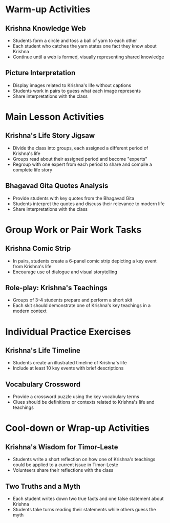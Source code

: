 # Warm-up Activities

## Krishna Knowledge Web
- Students form a circle and toss a ball of yarn to each other
- Each student who catches the yarn states one fact they know about Krishna
- Continue until a web is formed, visually representing shared knowledge

## Picture Interpretation
- Display images related to Krishna's life without captions
- Students work in pairs to guess what each image represents
- Share interpretations with the class

# Main Lesson Activities

## Krishna's Life Story Jigsaw
- Divide the class into groups, each assigned a different period of Krishna's life
- Groups read about their assigned period and become "experts"
- Regroup with one expert from each period to share and compile a complete life story

## Bhagavad Gita Quotes Analysis
- Provide students with key quotes from the Bhagavad Gita
- Students interpret the quotes and discuss their relevance to modern life
- Share interpretations with the class

# Group Work or Pair Work Tasks

## Krishna Comic Strip
- In pairs, students create a 6-panel comic strip depicting a key event from Krishna's life
- Encourage use of dialogue and visual storytelling

## Role-play: Krishna's Teachings
- Groups of 3-4 students prepare and perform a short skit
- Each skit should demonstrate one of Krishna's key teachings in a modern context

# Individual Practice Exercises

## Krishna's Life Timeline
- Students create an illustrated timeline of Krishna's life
- Include at least 10 key events with brief descriptions

## Vocabulary Crossword
- Provide a crossword puzzle using the key vocabulary terms
- Clues should be definitions or contexts related to Krishna's life and teachings

# Cool-down or Wrap-up Activities

## Krishna's Wisdom for Timor-Leste
- Students write a short reflection on how one of Krishna's teachings could be applied to a current issue in Timor-Leste
- Volunteers share their reflections with the class

## Two Truths and a Myth
- Each student writes down two true facts and one false statement about Krishna
- Students take turns reading their statements while others guess the myth